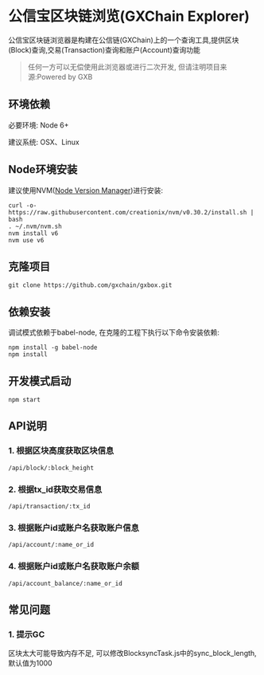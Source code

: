 # 公信宝区块链浏览(GXChain Explorer)

公信宝区块链浏览器是构建在公信链(GXChain)上的一个查询工具,提供区块(Block)查询,交易(Transaction)查询和账户(Account)查询功能

> 任何一方可以无偿使用此浏览器或进行二次开发, 但请注明项目来源:Powered by GXB

## 环境依赖

必要环境: Node 6+

建议系统: OSX、Linux

## Node环境安装

建议使用NVM([Node Version Manager](https://github.com/creationix/nvm))进行安装:

```
curl -o- https://raw.githubusercontent.com/creationix/nvm/v0.30.2/install.sh | bash
. ~/.nvm/nvm.sh
nvm install v6
nvm use v6
```

## 克隆项目

```
git clone https://github.com/gxchain/gxbox.git
```

## 依赖安装

调试模式依赖于babel-node, 在克隆的工程下执行以下命令安装依赖:


```
npm install -g babel-node
npm install
```

## 开发模式启动

```
npm start
```

## API说明

### 1. 根据区块高度获取区块信息

```
/api/block/:block_height
```

### 2. 根据tx_id获取交易信息

```
/api/transaction/:tx_id
```

### 3. 根据账户id或账户名获取账户信息

```
/api/account/:name_or_id
```

### 4. 根据账户id或账户名获取账户余额

```
/api/account_balance/:name_or_id
```

## 常见问题

### 1. 提示GC
区块太大可能导致内存不足, 可以修改BlocksyncTask.js中的sync_block_length,默认值为1000